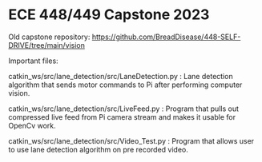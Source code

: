 # ECE 448/449 Capstone 2023
Old capstone repository: https://github.com/BreadDisease/448-SELF-DRIVE/tree/main/vision

Important files:

catkin_ws/src/lane_detection/src/LaneDetection.py : Lane detection algorithm that sends motor commands to Pi after performing computer vision.

catkin_ws/src/lane_detection/src/LiveFeed.py : Program that pulls out compressed live feed from Pi camera stream and makes it usable for OpenCv work.

catkin_ws/src/lane_detection/src/Video_Test.py : Program that allows user to use lane detection algorithm on pre recorded video.
